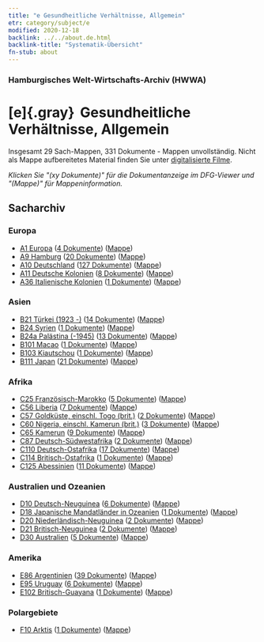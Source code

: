 ```yaml
---
title: "e Gesundheitliche Verhältnisse, Allgemein"
etr: category/subject/e
modified: 2020-12-18
backlink: ../../about.de.html
backlink-title: "Systematik-Übersicht"
fn-stub: about
---
```


### Hamburgisches Welt-Wirtschafts-Archiv (HWWA)
# [e]{.gray}&#8201; Gesundheitliche Verhältnisse, Allgemein&#160; 




Insgesamt 29 Sach-Mappen, 331 Dokumente - Mappen unvollständig.
Nicht als Mappe aufbereitetes Material finden Sie unter [digitalisierte Filme](/film/h1_sh).

_Klicken Sie "(xy Dokumente)" für die Dokumentanzeige im DFG-Viewer und "(Mappe)" für Mappeninformation._

## Sacharchiv




### Europa

- [A1 Europa](../../../geo/about.de.html#A1) (<a href="https://dfg-viewer.de/show/?tx_dlf[id]=https://pm20.zbw.eu/mets/sh/1408xx/140892/1442xx/144264/public.mets.de.xml" target="_blank">4 Dokumente</a>) ([Mappe](http://purl.org/pressemappe20/folder/sh/140892,144264))
- [A9 Hamburg](../../../geo/about.de.html#A9) (<a href="https://dfg-viewer.de/show/?tx_dlf[id]=https://pm20.zbw.eu/mets/sh/1409xx/140905/1442xx/144264/public.mets.de.xml" target="_blank">20 Dokumente</a>) ([Mappe](http://purl.org/pressemappe20/folder/sh/140905,144264))
- [A10 Deutschland](../../../geo/about.de.html#A10) (<a href="https://dfg-viewer.de/show/?tx_dlf[id]=https://pm20.zbw.eu/mets/sh/1261xx/126128/1442xx/144264/public.mets.de.xml" target="_blank">127 Dokumente</a>) ([Mappe](http://purl.org/pressemappe20/folder/sh/126128,144264))
- [A11 Deutsche Kolonien](../../../geo/about.de.html#A11) (<a href="https://dfg-viewer.de/show/?tx_dlf[id]=https://pm20.zbw.eu/mets/sh/1409xx/140960/1442xx/144264/public.mets.de.xml" target="_blank">8 Dokumente</a>) ([Mappe](http://purl.org/pressemappe20/folder/sh/140960,144264))
- [A36 Italienische Kolonien](../../../geo/about.de.html#A36) (<a href="https://dfg-viewer.de/show/?tx_dlf[id]=https://pm20.zbw.eu/mets/sh/1410xx/141012/1442xx/144264/public.mets.de.xml" target="_blank">1 Dokumente</a>) ([Mappe](http://purl.org/pressemappe20/folder/sh/141012,144264))

### Asien

- [B21 Türkei (1923 -)](../../../geo/about.de.html#B21) (<a href="https://dfg-viewer.de/show/?tx_dlf[id]=https://pm20.zbw.eu/mets/sh/1411xx/141111/1442xx/144264/public.mets.de.xml" target="_blank">14 Dokumente</a>) ([Mappe](http://purl.org/pressemappe20/folder/sh/141111,144264))
- [B24 Syrien](../../../geo/about.de.html#B24) (<a href="https://dfg-viewer.de/show/?tx_dlf[id]=https://pm20.zbw.eu/mets/sh/1411xx/141114/1442xx/144264/public.mets.de.xml" target="_blank">1 Dokumente</a>) ([Mappe](http://purl.org/pressemappe20/folder/sh/141114,144264))
- [B24a Palästina (-1945)](../../../geo/about.de.html#B24a) (<a href="https://dfg-viewer.de/show/?tx_dlf[id]=https://pm20.zbw.eu/mets/sh/1411xx/141115/1442xx/144264/public.mets.de.xml" target="_blank">13 Dokumente</a>) ([Mappe](http://purl.org/pressemappe20/folder/sh/141115,144264))
- [B101 Macao](../../../geo/about.de.html#B101) (<a href="https://dfg-viewer.de/show/?tx_dlf[id]=https://pm20.zbw.eu/mets/sh/1412xx/141267/1442xx/144264/public.mets.de.xml" target="_blank">1 Dokumente</a>) ([Mappe](http://purl.org/pressemappe20/folder/sh/141267,144264))
- [B103 Kiautschou](../../../geo/about.de.html#B103) (<a href="https://dfg-viewer.de/show/?tx_dlf[id]=https://pm20.zbw.eu/mets/sh/1261xx/126163/1442xx/144264/public.mets.de.xml" target="_blank">1 Dokumente</a>) ([Mappe](http://purl.org/pressemappe20/folder/sh/126163,144264))
- [B111 Japan](../../../geo/about.de.html#B111) (<a href="https://dfg-viewer.de/show/?tx_dlf[id]=https://pm20.zbw.eu/mets/sh/1412xx/141272/1442xx/144264/public.mets.de.xml" target="_blank">21 Dokumente</a>) ([Mappe](http://purl.org/pressemappe20/folder/sh/141272,144264))

### Afrika

- [C25 Französisch-Marokko](../../../geo/about.de.html#C25) (<a href="https://dfg-viewer.de/show/?tx_dlf[id]=https://pm20.zbw.eu/mets/sh/1413xx/141358/1442xx/144264/public.mets.de.xml" target="_blank">5 Dokumente</a>) ([Mappe](http://purl.org/pressemappe20/folder/sh/141358,144264))
- [C56 Liberia](../../../geo/about.de.html#C56) (<a href="https://dfg-viewer.de/show/?tx_dlf[id]=https://pm20.zbw.eu/mets/sh/1414xx/141405/1442xx/144264/public.mets.de.xml" target="_blank">7 Dokumente</a>) ([Mappe](http://purl.org/pressemappe20/folder/sh/141405,144264))
- [C57 Goldküste, einschl. Togo (brit.)](../../../geo/about.de.html#C57) (<a href="https://dfg-viewer.de/show/?tx_dlf[id]=https://pm20.zbw.eu/mets/sh/1414xx/141406/1442xx/144264/public.mets.de.xml" target="_blank">2 Dokumente</a>) ([Mappe](http://purl.org/pressemappe20/folder/sh/141406,144264))
- [C60 Nigeria, einschl. Kamerun (brit.)](../../../geo/about.de.html#C60) (<a href="https://dfg-viewer.de/show/?tx_dlf[id]=https://pm20.zbw.eu/mets/sh/1414xx/141409/1442xx/144264/public.mets.de.xml" target="_blank">3 Dokumente</a>) ([Mappe](http://purl.org/pressemappe20/folder/sh/141409,144264))
- [C65 Kamerun](../../../geo/about.de.html#C65) (<a href="https://dfg-viewer.de/show/?tx_dlf[id]=https://pm20.zbw.eu/mets/sh/1414xx/141410/1442xx/144264/public.mets.de.xml" target="_blank">9 Dokumente</a>) ([Mappe](http://purl.org/pressemappe20/folder/sh/141410,144264))
- [C87 Deutsch-Südwestafrika](../../../geo/about.de.html#C87) (<a href="https://dfg-viewer.de/show/?tx_dlf[id]=https://pm20.zbw.eu/mets/sh/1414xx/141450/1442xx/144264/public.mets.de.xml" target="_blank">2 Dokumente</a>) ([Mappe](http://purl.org/pressemappe20/folder/sh/141450,144264))
- [C110 Deutsch-Ostafrika](../../../geo/about.de.html#C110) (<a href="https://dfg-viewer.de/show/?tx_dlf[id]=https://pm20.zbw.eu/mets/sh/1414xx/141471/1442xx/144264/public.mets.de.xml" target="_blank">17 Dokumente</a>) ([Mappe](http://purl.org/pressemappe20/folder/sh/141471,144264))
- [C114 Britisch-Ostafrika](../../../geo/about.de.html#C114) (<a href="https://dfg-viewer.de/show/?tx_dlf[id]=https://pm20.zbw.eu/mets/sh/1414xx/141473/1442xx/144264/public.mets.de.xml" target="_blank">1 Dokumente</a>) ([Mappe](http://purl.org/pressemappe20/folder/sh/141473,144264))
- [C125 Abessinien](../../../geo/about.de.html#C125) (<a href="https://dfg-viewer.de/show/?tx_dlf[id]=https://pm20.zbw.eu/mets/sh/1414xx/141482/1442xx/144264/public.mets.de.xml" target="_blank">11 Dokumente</a>) ([Mappe](http://purl.org/pressemappe20/folder/sh/141482,144264))

### Australien und Ozeanien

- [D10 Deutsch-Neuguinea](../../../geo/about.de.html#D10) (<a href="https://dfg-viewer.de/show/?tx_dlf[id]=https://pm20.zbw.eu/mets/sh/1416xx/141601/1442xx/144264/public.mets.de.xml" target="_blank">6 Dokumente</a>) ([Mappe](http://purl.org/pressemappe20/folder/sh/141601,144264))
- [D18 Japanische Mandatländer in Ozeanien](../../../geo/about.de.html#D18) (<a href="https://dfg-viewer.de/show/?tx_dlf[id]=https://pm20.zbw.eu/mets/sh/1416xx/141618/1442xx/144264/public.mets.de.xml" target="_blank">1 Dokumente</a>) ([Mappe](http://purl.org/pressemappe20/folder/sh/141618,144264))
- [D20 Niederländisch-Neuguinea](../../../geo/about.de.html#D20) (<a href="https://dfg-viewer.de/show/?tx_dlf[id]=https://pm20.zbw.eu/mets/sh/1416xx/141619/1442xx/144264/public.mets.de.xml" target="_blank">2 Dokumente</a>) ([Mappe](http://purl.org/pressemappe20/folder/sh/141619,144264))
- [D21 Britisch-Neuguinea](../../../geo/about.de.html#D21) (<a href="https://dfg-viewer.de/show/?tx_dlf[id]=https://pm20.zbw.eu/mets/sh/1416xx/141620/1442xx/144264/public.mets.de.xml" target="_blank">2 Dokumente</a>) ([Mappe](http://purl.org/pressemappe20/folder/sh/141620,144264))
- [D30 Australien](../../../geo/about.de.html#D30) (<a href="https://dfg-viewer.de/show/?tx_dlf[id]=https://pm20.zbw.eu/mets/sh/1416xx/141621/1442xx/144264/public.mets.de.xml" target="_blank">5 Dokumente</a>) ([Mappe](http://purl.org/pressemappe20/folder/sh/141621,144264))

### Amerika

- [E86 Argentinien](../../../geo/about.de.html#E86) (<a href="https://dfg-viewer.de/show/?tx_dlf[id]=https://pm20.zbw.eu/mets/sh/1416xx/141692/1442xx/144264/public.mets.de.xml" target="_blank">39 Dokumente</a>) ([Mappe](http://purl.org/pressemappe20/folder/sh/141692,144264))
- [E95 Uruguay](../../../geo/about.de.html#E95) (<a href="https://dfg-viewer.de/show/?tx_dlf[id]=https://pm20.zbw.eu/mets/sh/1416xx/141695/1442xx/144264/public.mets.de.xml" target="_blank">6 Dokumente</a>) ([Mappe](http://purl.org/pressemappe20/folder/sh/141695,144264))
- [E102 Britisch-Guayana](../../../geo/about.de.html#E102) (<a href="https://dfg-viewer.de/show/?tx_dlf[id]=https://pm20.zbw.eu/mets/sh/1417xx/141700/1442xx/144264/public.mets.de.xml" target="_blank">1 Dokumente</a>) ([Mappe](http://purl.org/pressemappe20/folder/sh/141700,144264))

### Polargebiete

- [F10 Arktis](../../../geo/about.de.html#F10) (<a href="https://dfg-viewer.de/show/?tx_dlf[id]=https://pm20.zbw.eu/mets/sh/1417xx/141702/1442xx/144264/public.mets.de.xml" target="_blank">1 Dokumente</a>) ([Mappe](http://purl.org/pressemappe20/folder/sh/141702,144264))


